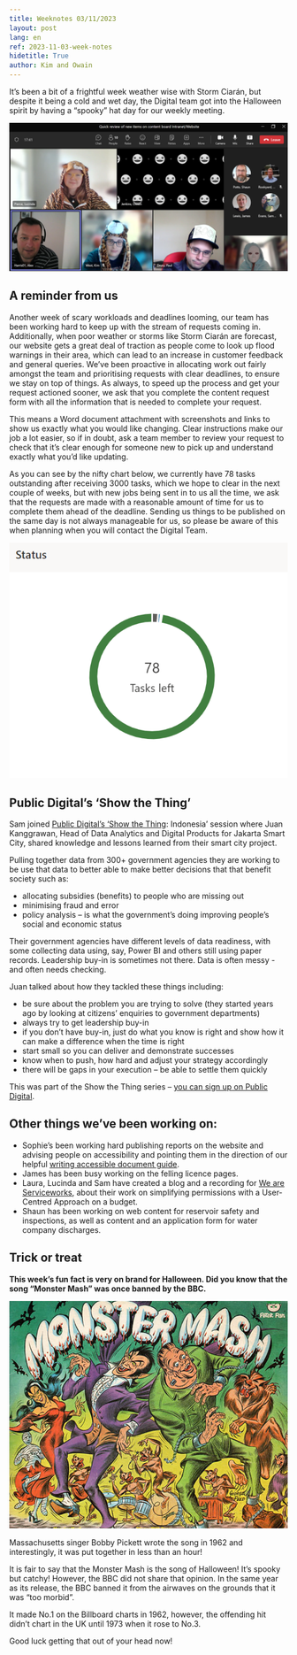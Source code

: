 ```yaml
---
title: Weeknotes 03/11/2023
layout: post
lang: en
ref: 2023-11-03-week-notes
hidetitle: True
author: Kim and Owain
---
```


It’s been a bit of a frightful week weather wise with Storm Ciarán, but despite it being a cold and wet day, the Digital team got into the Halloween spirit by having a “spooky” hat day for our weekly meeting. 

![Digital team with halloween hats](https://github.com/nrw-digital/week-notes/blob/f101fb23ade6e15ae576543f2577324e4cd27816/images/digital%20team%20halloween%20hats.png?raw=true)

## A reminder from us
Another week of scary workloads and deadlines looming, our team has been working hard to keep up with the stream of requests coming in. Additionally, when poor weather or storms like Storm Ciarán are forecast, our website gets a great deal of traction as people come to look up flood warnings in their area, which can lead to an increase in customer feedback and general queries.
We’ve been proactive in allocating work out fairly amongst the team and prioritising requests with clear deadlines, to ensure we stay on top of things. As always, to speed up the process and get your request actioned sooner, we ask that you complete the content request form with all the information that is needed to complete your request.

This means a Word document attachment with screenshots and links to show us exactly what you would like changing. Clear instructions make our job a lot easier, so if in doubt, ask a team member to review your request to check that it’s clear enough for someone new to pick up and understand exactly what you’d like updating.

As you can see by the nifty chart below, we currently have 78 tasks outstanding after receiving 3000 tasks, which we hope to clear in the next couple of weeks, but with new jobs being sent in to us all the time, we ask that the requests are made with a reasonable amount of time for us to complete them ahead of the deadline. Sending us things to be published on the same day is not always manageable for us, so please be aware of this when planning when you will contact the Digital Team. 

![](https://github.com/nrw-digital/week-notes/blob/b1343be45e8ab4fabdb82b8f7c6c4d23ba5de016/images/78%20tasks%20left.png?raw=true)

## Public Digital’s ‘Show the Thing’
Sam joined [Public Digital’s ‘Show the Thing](https://eur01.safelinks.protection.outlook.com/?url=https%3A%2F%2Fpublic.digital%2F&data=05%7C01%7COwain.Jenkins%40cyfoethnaturiolcymru.gov.uk%7Cdf0772b572ee427743b308dbdba0e38b%7C8865ef0facde487cbf175cb50375d757%7C0%7C0%7C638345256282443990%7CUnknown%7CTWFpbGZsb3d8eyJWIjoiMC4wLjAwMDAiLCJQIjoiV2luMzIiLCJBTiI6Ik1haWwiLCJXVCI6Mn0%3D%7C3000%7C%7C%7C&sdata=MK5Y8GV54xguJkXOhSQOBDcAvXjS5plQzeXtnEyYR8s%3D&reserved=0): Indonesia’ session where Juan Kanggrawan, Head of Data Analytics and Digital Products for Jakarta Smart City, shared knowledge and lessons learned from their smart city project. 

Pulling together data from 300+ government agencies they are working to be use that data to better able to make better decisions that that benefit society such as:
+ allocating subsidies (benefits) to people who are missing out
+ minimising fraud and error
+ policy analysis – is what the government’s doing improving people’s social and economic status 

Their government agencies have different levels of data readiness, with some collecting data using, say, Power BI and others still using paper records. Leadership buy-in is sometimes not there. Data is often messy - and often needs checking. 

Juan talked about how they tackled these things including:
+ be sure about the problem you are trying to solve (they started years ago by looking at citizens’ enquiries to government departments)
+ always try to get leadership buy-in
+ if you don’t have buy-in, just do what you know is right and show how it can make a difference when the time is right
+ start small so you can deliver and demonstrate successes
+ know when to push, how hard and adjust your strategy accordingly
+ there will be gaps in your execution – be able to settle them quickly 

This was part of the Show the Thing series – [you can sign up on Public Digital](https://eur01.safelinks.protection.outlook.com/?url=https%3A%2F%2Fpublic.digital%2Fwhat-we-do&data=05%7C01%7COwain.Jenkins%40cyfoethnaturiolcymru.gov.uk%7Cdf0772b572ee427743b308dbdba0e38b%7C8865ef0facde487cbf175cb50375d757%7C0%7C0%7C638345256282443990%7CUnknown%7CTWFpbGZsb3d8eyJWIjoiMC4wLjAwMDAiLCJQIjoiV2luMzIiLCJBTiI6Ik1haWwiLCJXVCI6Mn0%3D%7C3000%7C%7C%7C&sdata=8dnd2AEcWcNB0zi9JAexiADvF%2FO7MKKSs7t04HQuCRk%3D&reserved=0).

## Other things we’ve been working on:
+ Sophie’s been working hard publishing reports on the website and advising people on accessibility and pointing them in the direction of our helpful [writing accessible document guide](https://eur01.safelinks.protection.outlook.com/?url=https%3A%2F%2Fnaturalresources.wales%2Ffooter-links%2Fwriting-accessible-documents%2F%3Flang%3Den&data=05%7C01%7Ckim.west%40cyfoethnaturiolcymru.gov.uk%7C5dabfc7e580a4a8a3e5408dbdb903de6%7C8865ef0facde487cbf175cb50375d757%7C0%7C0%7C638345184785432248%7CUnknown%7CTWFpbGZsb3d8eyJWIjoiMC4wLjAwMDAiLCJQIjoiV2luMzIiLCJBTiI6Ik1haWwiLCJXVCI6Mn0%3D%7C3000%7C%7C%7C&sdata=NHguxAFPIU5GyunDESsSE1iMHkKHBYOxBpjmkL%2FViBw%3D&reserved=0).
+ James has been busy working on the felling licence pages.
+ Laura, Lucinda and Sam have created a blog and a recording for [We are Serviceworks](https://www.weareserviceworks.com/blog/user-experience-natural-resources-wales-simplifying-permissions), about their work on simplifying permissions with a User-Centred Approach on a budget.
+ Shaun has been working on web content for reservoir safety and inspections, as well as content and an application form for water company discharges.

## Trick or treat 

**This week’s fun fact is very on brand for Halloween. Did you know that the song “Monster Mash” was once banned by the BBC.**

![](https://github.com/nrw-digital/week-notes/blob/17d84338b3006cb69277c7fc01b769b32e7790ad/images/monster-mash-bookshelf-main.jpg?raw=true)

Massachusetts singer Bobby Pickett wrote the song in 1962 and interestingly, it was put together in less than an hour!

It is fair to say that the Monster Mash is the song of Halloween! It’s spooky but catchy! However, the BBC did not share that opinion. In the same year as its release, the BBC banned it from the airwaves on the grounds that it was “too morbid”.

It made No.1 on the Billboard charts in 1962, however, the offending hit didn’t chart in the UK until 1973 when it rose to No.3.

Good luck getting that out of your head now! 
